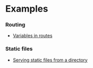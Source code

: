 # Examples

### Routing
  - [Variables in routes](./docs/routing_variables.md)

### Static files
  - [Serving static files from a directory](./docs/static_files.md)


